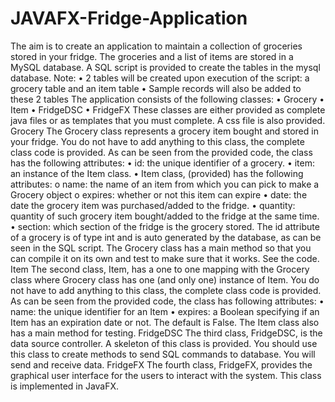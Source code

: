 # JAVAFX-Fridge-Application

The aim  is to create an application to maintain a collection of groceries stored in your fridge. The
groceries and a list of items are stored in a MySQL database.
A SQL script is provided to create the tables in the mysql database. Note:
• 2 tables will be created upon execution of the script: a grocery table and an item table
• Sample records will also be added to these 2 tables
The application consists of the following classes:
• Grocery
• Item
• FridgeDSC
• FridgeFX
These classes are either provided as complete java files or as templates that you must complete. A css file is also
provided.
Grocery
The Grocery class represents a grocery item bought and stored in your fridge. You do not have to add anything to
this class, the complete class code is provided. As can be seen from the provided code, the class has the following
attributes:
• id: the unique identifier of a grocery.
• item: an instance of the Item class.
• Item class, (provided) has the following attributes:
o name: the name of an item from which you can pick to make a Grocery object
o expires: whether or not this item can expire
• date: the date the grocery item was purchased/added to the fridge.
• quantity: quantity of such grocery item bought/added to the fridge at the same time.
• section: which section of the fridge is the grocery stored.
The id attribute of a grocery is of type int and is auto generated by the database, as can be seen in the SQL
script. The Grocery class has a main method so that you can compile it on its own and test to make sure that it
works. See the code.
Item
The second class, Item, has a one to one mapping with the Grocery class where Grocery class has one (and only
one) instance of Item. You do not have to add anything to this class, the complete class code is provided. As can
be seen from the provided code, the class has following attributes:
• name: the unique identifier for an Item
• expires: a Boolean specifying if an Item has an expiration date or not. The default is False.
The Item class also has a main method for testing.
FridgeDSC
The third class, FridgeDSC, is the data source controller. A skeleton of this class is provided.
You should use this class to create methods to send SQL commands to database. You will send and
receive data.
FridgeFX
The fourth class, FridgeFX, provides the graphical user interface for the users to interact with the system. This
class is implemented in JavaFX. 
